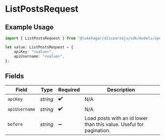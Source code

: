 # ListPostsRequest

## Example Usage

```typescript
import { ListPostsRequest } from "@lukehagar/discoursejs/sdk/models/operations";

let value: ListPostsRequest = {
    apiKey: "<value>",
    apiUsername: "<value>",
};
```

## Fields

| Field                                                               | Type                                                                | Required                                                            | Description                                                         |
| ------------------------------------------------------------------- | ------------------------------------------------------------------- | ------------------------------------------------------------------- | ------------------------------------------------------------------- |
| `apiKey`                                                            | *string*                                                            | :heavy_check_mark:                                                  | N/A                                                                 |
| `apiUsername`                                                       | *string*                                                            | :heavy_check_mark:                                                  | N/A                                                                 |
| `before`                                                            | *string*                                                            | :heavy_minus_sign:                                                  | Load posts with an id lower than this value. Useful for pagination. |